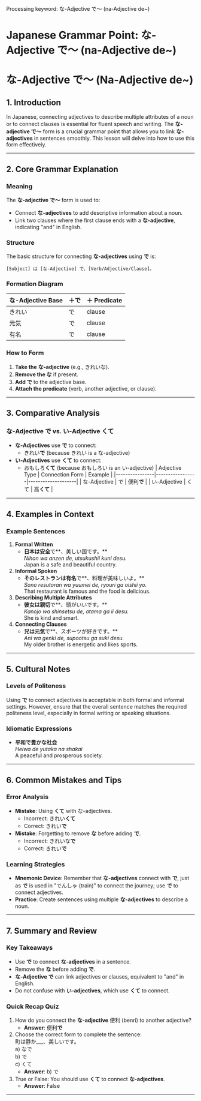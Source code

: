 Processing keyword: な-Adjective で～ (na-Adjective de~)
# Japanese Grammar Point: な-Adjective で～ (na-Adjective de~)
# な-Adjective で〜 (Na-Adjective de~)
## 1. Introduction
In Japanese, connecting adjectives to describe multiple attributes of a noun or to connect clauses is essential for fluent speech and writing. The **な-adjective で〜** form is a crucial grammar point that allows you to link **な-adjectives** in sentences smoothly. This lesson will delve into how to use this form effectively.

---
## 2. Core Grammar Explanation
### Meaning
The **な-adjective で〜** form is used to:
- Connect **な-adjectives** to add descriptive information about a noun.
- Link two clauses where the first clause ends with a **な-adjective**, indicating "and" in English.
### Structure
The basic structure for connecting **な-adjectives** using **で** is:
```
[Subject] は [な-Adjective] で、[Verb/Adjective/Clause]。
```
### Formation Diagram
| な-Adjective Base | ＋で | ＋ Predicate |
|-------------------|-----|-------------|
| きれい            | で  | clause      |
| 元気              | で  | clause      |
| 有名              | で  | clause      |
### How to Form
1. **Take the な-adjective** (e.g., きれいな).
2. **Remove the な** if present.
3. **Add で** to the adjective base.
4. **Attach the predicate** (verb, another adjective, or clause).
---
## 3. Comparative Analysis
### な-Adjective で vs. い-Adjective くて
- **な-Adjectives** use **で** to connect:  
  - きれい**で** (because きれい is a な-adjective)
- **い-Adjectives** use **くて** to connect:  
  - おもしろ**くて** (because おもしろい is an い-adjective)
| Adjective Type | Connection Form | Example            |
|----------------|-----------------|--------------------|
| な-Adjective    | で              | 便利**で**         |
| い-Adjective    | くて            | 高**くて**         |
---
## 4. Examples in Context
### Example Sentences
1. **Formal Written**
   - **日本は安全**で**、美しい国です。**  
     *Nihon wa anzen de, utsukushii kuni desu.*  
     Japan is a safe and beautiful country.
2. **Informal Spoken**
   - **そのレストランは有名**で**、料理が美味しいよ。**  
     *Sono resutoran wa yuumei de, ryouri ga oishii yo.*  
     That restaurant is famous and the food is delicious.
3. **Describing Multiple Attributes**
   - **彼女は親切**で**、頭がいいです。**  
     *Kanojo wa shinsetsu de, atama ga ii desu.*  
     She is kind and smart.
4. **Connecting Clauses**
   - **兄は元気**で**、スポーツが好きです。**  
     *Ani wa genki de, supootsu ga suki desu.*  
     My older brother is energetic and likes sports.
---
## 5. Cultural Notes
### Levels of Politeness
Using **で** to connect adjectives is acceptable in both formal and informal settings. However, ensure that the overall sentence matches the required politeness level, especially in formal writing or speaking situations.
### Idiomatic Expressions
- **平和で豊かな社会**  
  *Heiwa de yutaka na shakai*  
  A peaceful and prosperous society.
---
## 6. Common Mistakes and Tips
### Error Analysis
- **Mistake**: Using **くて** with な-adjectives.
  - Incorrect: きれい**くて**
  - Correct: きれい**で**
- **Mistake**: Forgetting to remove **な** before adding **で**.
  - Incorrect: きれいな**で**
  - Correct: きれい**で**
### Learning Strategies
- **Mnemonic Device**: Remember that **な-adjectives** connect with **で**, just as **で** is used in "でんしゃ (train)" to connect the journey; use **で** to connect adjectives.
- **Practice**: Create sentences using multiple **な-adjectives** to describe a noun.
---
## 7. Summary and Review
### Key Takeaways
- Use **で** to connect **な-adjectives** in a sentence.
- Remove the **な** before adding **で**.
- **な-Adjective で** can link adjectives or clauses, equivalent to "and" in English.
- Do not confuse with **い-adjectives**, which use **くて** to connect.
### Quick Recap Quiz
1. How do you connect the **な-adjective** 便利 (benri) to another adjective?
   - **Answer**: 便利**で**
2. Choose the correct form to complete the sentence:  
   町は静か___、美しいです。  
   a) なで  
   b) で  
   c) くて  
   - **Answer**: b) で
3. True or False: You should use **くて** to connect **な-adjectives**.  
   - **Answer**: False
---
